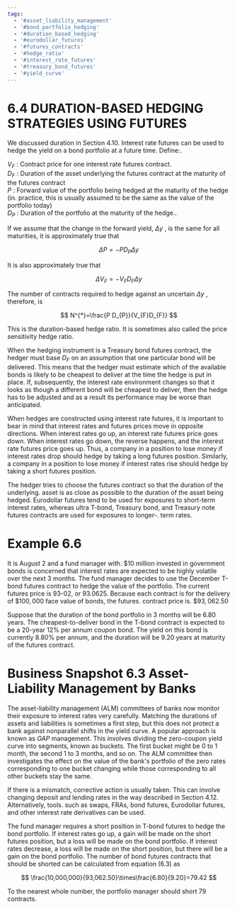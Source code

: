 ```yaml
---
tags:
  - '#asset_liability_management'
  - '#bond_portfolio_hedging'
  - '#duration_based_hedging'
  - '#eurodollar_futures'
  - '#futures_contracts'
  - '#hedge_ratio'
  - '#interest_rate_futures'
  - '#treasury_bond_futures'
  - '#yield_curve'
---
```

# 6.4 DURATION-BASED HEDGING STRATEGIES USING FUTURES  

We discussed duration in Section 4.10. Interest rate futures can be used to hedge the yield on a bond portfolio at a future time. Define:.  

$V_{F}$ : Contract price for one interest rate futures contract.   
$D_{F}$ : Duration of the asset underlying the futures contract at the maturity of the futures contract   
$P$ : Forward value of the portfolio being hedged at the maturity of the hedge (in. practice, this is usually assumed to be the same as the value of the portfolio today)   
$D_{P}$ : Duration of the portfolio at the maturity of the hedge..  

If we assume that the change in the forward yield, $\Delta y$ , is the same for all maturities, it is approximately true that  

$$
\Delta P=-P D_{P}\Delta y
$$  

It is also approximately true that  

$$
\Delta V_{F}=-V_{F}D_{F}\Delta y
$$  

The number of contracts required to hedge against an uncertain $\Delta y$ , therefore, is  

$$
N^{*}=\frac{P D_{P}}{V_{F}D_{F}}
$$  

This is the duration-based hedge ratio. It is sometimes also called the price sensitivity hedge ratio.  

When the hedging instrument is a Treasury bond futures contract, the hedger must base $D_{F}$ on an assumption that one particular bond will be delivered. This means that the hedger must estimate which of the available bonds is likely to be cheapest to deliver at the time the hedge is put in place. If, subsequently, the interest rate environment changes so that it looks as though a different bond will be cheapest to deliver, then the hedge has to be adjusted and as a result its performance may be worse than anticipated.  

When hedges are constructed using interest rate futures, it is important to bear in mind that interest rates and futures prices move in opposite directions. When interest rates go up, an interest rate futures price goes down. When interest rates go down, the reverse happens, and the interest rate futures price goes up. Thus, a company in a position to lose money if interest rates drop should hedge by taking a long futures position. Similarly, a company in a position to lose money if interest rates rise should hedge by taking a short futures position.  

The hedger tries to choose the futures contract so that the duration of the underlying. asset is as close as possible to the duration of the asset being hedged. Eurodollar futures tend to be used for exposures to short-term interest rates, whereas ultra T-bond, Treasury bond, and Treasury note futures contracts are used for exposures to longer-. term rates.  

# Example 6.6  

It is August 2 and a fund manager with. $\$10$ million invested in government bonds is concerned that interest rates are expected to be highly volatile over the next 3 months. The fund manager decides to use the December T-bond futures contract to hedge the value of the portfolio. The current futures price is 93-02, or 93.0625. Because each contract is for the delivery of $\$100,000$ face value of bonds, the futures. contract price is. $\$93,062.50$  

Suppose that the duration of the bond portfolio in 3 months will be 6.80 years. The cheapest-to-deliver bond in the T-bond contract is expected to be a 20-year $12\%$ per annum coupon bond. The yield on this bond is currently $8.80\%$ per annum, and the duration will be 9.20 years at maturity of the futures contract.  

# Business Snapshot 6.3 Asset-Liability Management by Banks  

The asset-liability management (ALM) committees of banks now monitor their exposure to interest rates very carefully. Matching the durations of assets and liabilities is sometimes a first step, but this does not protect a bank against nonparallel shifts in the yield curve. A popular approach is known as $G A P$ management. This involves dividing the zero-coupon yield curve into segments, known as buckets. The first bucket might be 0 to 1 month, the second 1 to 3 months, and so on. The ALM committee then investigates the effect on the value of the bank's portfolio of the zero rates corresponding to one bucket changing while those corresponding to all other buckets stay the same.  

If there is a mismatch, corrective action is usually taken. This can involve changing deposit and lending rates in the way described in Section 4.12. Alternatively, tools. such as swaps, FRAs, bond futures, Eurodollar futures, and other interest rate derivatives can be used.  

The fund manager requires a short position in T-bond futures to hedge the bond portfolio. If interest rates go up, a gain will be made on the short futures position, but a loss will be made on the bond portfolio. If interest rates decrease, a loss will be made on the short position, but there will be a gain on the bond portfolio. The number of bond futures contracts that should be shorted can be calculated from equation (6.3) as  

$$
\frac{10,000,000}{93,062.50}\times\frac{6.80}{9.20}=79.42
$$  

To the nearest whole number, the portfolio manager should short 79 contracts.  
